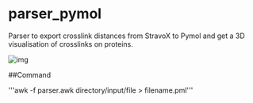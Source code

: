 # parser_pymol

Parser to export crosslink distances from StravoX to Pymol and get a 3D visualisation of crosslinks on proteins.

![img](https://i.imgur.com/thv5HSr.png)

##Command

'''awk -f parser.awk directory/input/file > filename.pml'''
